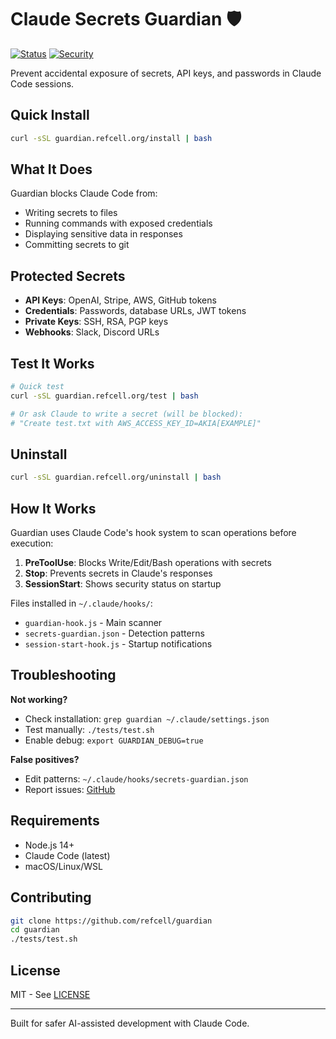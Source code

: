 # Claude Secrets Guardian 🛡️

[![Status](https://img.shields.io/badge/status-active-success.svg)](https://github.com/refcell/guardian)
[![Security](https://img.shields.io/badge/security-enabled-blue.svg)](https://github.com/refcell/guardian)

Prevent accidental exposure of secrets, API keys, and passwords in Claude Code sessions.

## Quick Install

```bash
curl -sSL guardian.refcell.org/install | bash
```

## What It Does

Guardian blocks Claude Code from:
- Writing secrets to files
- Running commands with exposed credentials  
- Displaying sensitive data in responses
- Committing secrets to git

## Protected Secrets

- **API Keys**: OpenAI, Stripe, AWS, GitHub tokens
- **Credentials**: Passwords, database URLs, JWT tokens
- **Private Keys**: SSH, RSA, PGP keys
- **Webhooks**: Slack, Discord URLs

## Test It Works

```bash
# Quick test
curl -sSL guardian.refcell.org/test | bash

# Or ask Claude to write a secret (will be blocked):
# "Create test.txt with AWS_ACCESS_KEY_ID=AKIA[EXAMPLE]"
```

## Uninstall

```bash
curl -sSL guardian.refcell.org/uninstall | bash
```

## How It Works

Guardian uses Claude Code's hook system to scan operations before execution:

1. **PreToolUse**: Blocks Write/Edit/Bash operations with secrets
2. **Stop**: Prevents secrets in Claude's responses
3. **SessionStart**: Shows security status on startup

Files installed in `~/.claude/hooks/`:
- `guardian-hook.js` - Main scanner
- `secrets-guardian.json` - Detection patterns
- `session-start-hook.js` - Startup notifications

## Troubleshooting

**Not working?**
- Check installation: `grep guardian ~/.claude/settings.json`
- Test manually: `./tests/test.sh`
- Enable debug: `export GUARDIAN_DEBUG=true`

**False positives?**
- Edit patterns: `~/.claude/hooks/secrets-guardian.json`
- Report issues: [GitHub](https://github.com/refcell/guardian/issues)

## Requirements

- Node.js 14+
- Claude Code (latest)
- macOS/Linux/WSL

## Contributing

```bash
git clone https://github.com/refcell/guardian
cd guardian
./tests/test.sh
```

## License

MIT - See [LICENSE](LICENSE)

---

Built for safer AI-assisted development with Claude Code.